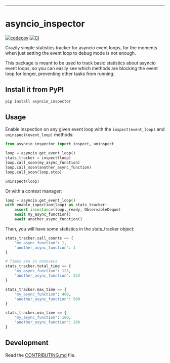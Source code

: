 ---
# asyncio_inspector

[![codecov](https://codecov.io/gh/pappacena/asyncio-inspector/branch/main/graph/badge.svg?token=asyncio-inspector_token_here)](https://codecov.io/gh/pappacena/asyncio-inspector)
[![CI](https://github.com/pappacena/asyncio-inspector/actions/workflows/main.yml/badge.svg)](https://github.com/pappacena/asyncio-inspector/actions/workflows/main.yml)

Crazily simple statistics tracker for asyncio event loops, for the moments when just setting the event loop to debug mode is not enough.

This package is meant to be used to track basic statistics about asyncio event loops, so you can easily see which methods are blocking the event loop for longer, preventing other tasks from running.

## Install it from PyPI

```bash
pip install asyncio_inspector
```

## Usage

Enable inspection on any given event loop with the `inspect(event_loop)` and `uninspect(event_loop)` methods:


```py
from asyncio_inspector import inspect, uninspect

loop = asyncio.get_event_loop()
stats_tracker = inspect(loop)
loop.call_soon(my_async_function)
loop.call_soon(another_async_function)
loop.call_soon(loop.stop)

uninspect(loop)
```

Or with a context manager:

```py
loop = asyncio.get_event_loop()
with enable_inpection(loop) as stats_tracker:
    assert isinstance(loop._ready, ObservableDeque)
    await my_async_function()
    await another_async_function()
```

Then, you will have some statistics in the stats_tracker object:

```py
stats_tracker.call_counts == {
    "my_async_function": 1,
    "another_async_function": 1
}

# Times are in nanosecs
stats_tracker.total_time == {
    "my_async_function": 123,
    "another_async_function": 333
}

stats_tracker.max_time == {
    "my_async_function": 400,
    "another_async_function": 500
}

stats_tracker.min_time == {
    "my_async_function": 100,
    "another_async_function": 200
}
```

## Development

Read the [CONTRIBUTING.md](CONTRIBUTING.md) file.
